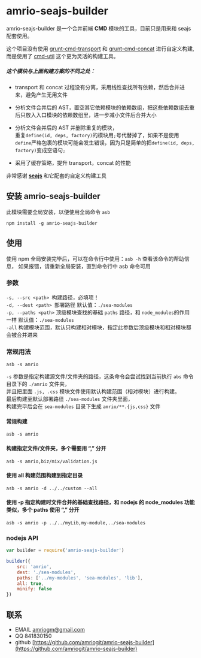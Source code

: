 # amrio-seajs-builder
amrio-seajs-builder 是一个合并前端 **CMD** 模块的工具，目前只是用来和 seajs 配套使用。   

这个项目没有使用 [grunt-cmd-transport](https://www.npmjs.org/package/grunt-cmd-transport) 
和 
 [grunt-cmd-concat](https://www.npmjs.org/package/grunt-cmd-concat) 进行自定义构建,   
而是使用了 [cmd-util](https://www.npmjs.org/package/cmd-util) 这个更为灵活的构建工具。   
   
   
##### 这个模块与上面构建方案的不同之处：  

* transport 和 concat 过程没有分离，采用线性查找所有依赖，然后合并进来，避免产生无用文件   

* 分析文件合并后的 AST，置空其它依赖模块的依赖数组，把这些依赖数组去重后只放入入口模块的依赖数组里，进一步减小文件后合并大小   

* 分析文件合并后的 AST 并删除重复的模块，   
重复`define(id, deps, factory)`的模块用`;`号代替掉了，如果不是使用`define`严格包裹的模块可能会发生错误，因为只是简单的把`define(id, deps, factory)`变成空语句`;`   

* 采用了缓存策略，提升 transport，concat 的性能   
 
非常感谢 [__seajs__](http://seajs.org) 和它配套的自定义构建工具

## 安装 amrio-seajs-builder
此模块需要全局安装，以便使用全局命令 `asb`
```
npm install -g amrio-seajs-builder
```

## 使用
使用 npm 全局安装完毕后，可以在命令行中使用：`asb -h` 查看该命令的帮助信息，
如果报错，请重新全局安装，直到命令行中 asb 命令可用

### 参数
`-s, --src <path> `构建路径，必填项！  
`-d, --dest <path> `部署路径 默认值：`./sea-modules`  
`-p, --paths <path>` 顶级模块查找的基础 `paths` 路径，和 `node_modules`的作用一样 默认值：`./sea-modules`  
`-all` 构建模块范围，默认只构建相对模块，指定此参数后顶级模块和相对模块都会被合并进来  

### 常规用法
```
asb -s amrio
```  
`-s` 参数是指定构建源文件/文件夹的路径，这条命令会尝试找到当前执行 `abs` 命令目录下的 `./amrio` 文件夹，   
并且把里面 `.js, .css` 模块文件使用默认构建范围（相对模块）进行构建。   
最后构建至默认部署路径 `./sea-modules` 文件夹里面，   
构建完毕后会在 `sea-modules` 目录下生成 `amrio/**.{js,css}` 文件

#### 常规构建
```
asb -s amrio
```
#### 构建指定文件/文件夹，多个需要用 “,” 分开
```
asb -s amrio,biz/mix/validation.js
```

#### 使用 all 构建范围构建到指定目录
```
asb -s amrio -d ../../custom --all
```

#### 使用 -p 指定构建时文件合并的基础查找路径，和 nodejs 的 node_modules 功能类似，多个 paths 使用 “,” 分开
```
asb -s amrio -p ../../myLib,my-module,../sea-modules
```

### nodejs API
```js
var builder = require('amrio-seajs-builder')

builder({
    src: 'amrio',
    dest: './sea-modules',
    paths: ['../my-modules', 'sea-modules', 'lib'],
    all: true,
    minify: false
})
```

## 联系
* EMAIL [amriogm@gmail.com](mailto:amriogm@gmail.com)  
* QQ 841830150  
* github [https://github.com/amriogit/amrio-seajs-builder](https://github.com/amriogit/amrio-seajs-builder)